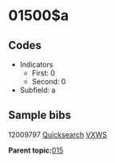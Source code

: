 # 01500$a

## Codes

-   Indicators
    -   First: 0
    -   Second: 0
-   Subfield: a

## Sample bibs

12009797 [Quicksearch](https://search.library.yale.edu/catalog/12009797) [VXWS](http://prodorbis.library.yale.edu:7014/vxws/GetHoldingsService?bibId=12009797)

**Parent topic:**[015](../../tags/015/015.md)

